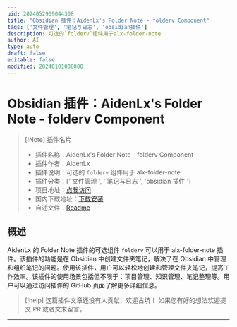 ```yaml
---
uid: 2024052909044308
title: "Obsidian 插件：AidenLx's Folder Note - folderv Component"
tags: ['文件管理', '笔记与日志', 'obsidian插件']
description: 可选的`folderv`组件用于alx-folder-note
author: AI
type: auto
draft: false
editable: false
modified: 20240101000000
---
```


# Obsidian 插件：AidenLx's Folder Note - folderv Component

> [!Note] 插件名片
> - 插件名称：AidenLx's Folder Note - folderv Component
> - 插件作者：AidenLx
> - 插件说明：可选的 `folderv` 组件用于 alx-folder-note
> - 插件分类：[' 文件管理 ', ' 笔记与日志 ', 'obsidian 插件 ']
> - 项目地址：[点我访问](https://github.com/aidenlx/alx-folder-note-folderv)
> - 国内下载地址：[下载安装](https://pkmer.cn/products/plugin/pluginMarket/?alx-folder-note-folderv)
> - 自述文件：[Readme](https://ghproxy.net/https://raw.githubusercontent.com/aidenlx/alx-folder-note-folderv/master/README.md)

## 概述

AidenLx 的 Folder Note 插件的可选组件 `folderv` 可以用于 alx-folder-note 插件。该插件的功能是在 Obsidian 中创建文件夹笔记，解决了在 Obsidian 中管理和组织笔记的问题。使用该插件，用户可以轻松地创建和管理文件夹笔记，提高工作效率。该插件的使用场景包括但不限于：项目管理、知识管理、笔记整理等。用户可以通过访问插件的 GitHub 页面了解更多详细信息。

> [!help]
> 这篇插件文章还没有人贡献，欢迎占坑！
> 如果您有好的想法欢迎提交 PR 或者文末留言。

---



